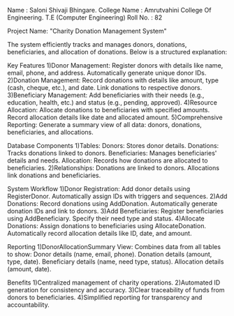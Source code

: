 Name : Saloni Shivaji Bhingare.
College Name : Amrutvahini College Of Engineering.
T.E (Computer Engineering)
Roll No. : 82



Project Name: "Charity Donation Management System" 

The system efficiently tracks and manages donors, donations, beneficiaries, and allocation of donations.
Below is a structured explanation:

Key Features
1)Donor Management:
	Register donors with details like name, email, phone, and address.
	Automatically generate unique donor IDs.
2)Donation Management:
	Record donations with details like amount, type (cash, cheque, etc.), and date.
	Link donations to respective donors.
3)Beneficiary Management:
	Add beneficiaries with their needs (e.g., education, health, etc.) and status (e.g., pending, approved).
4)Resource Allocation:
	Allocate donations to beneficiaries with specified amounts.
	Record allocation details like date and allocated amount.
5)Comprehensive Reporting:
	Generate a summary view of all data: donors, donations, beneficiaries, and allocations.
	



Database Components
1)Tables:
	Donors: Stores donor details.
	Donations: Tracks donations linked to donors.
	Beneficiaries: Manages beneficiaries' details and needs.
	Allocation: Records how donations are allocated to beneficiaries.
2)Relationships:
	Donations are linked to donors.
	Allocations link donations and beneficiaries.



System Workflow
1)Donor Registration:
	Add donor details using RegisterDonor.
	Automatically assign IDs with triggers and sequences.
2)Add Donations:
	Record donations using AddDonation.
	Automatically generate donation IDs and link to donors.
3)Add Beneficiaries:
	Register beneficiaries using AddBeneficiary.
	Specify their need type and status.
4)Allocate Donations:
	Assign donations to beneficiaries using AllocateDonation.
	Automatically record allocation details like ID, date, and amount.



Reporting
1)DonorAllocationSummary View:
	Combines data from all tables to show:
	Donor details (name, email, phone).
	Donation details (amount, type, date).
	Beneficiary details (name, need type, status).
	Allocation details (amount, date).

Benefits
1)Centralized management of charity operations.
2)Automated ID generation for consistency and accuracy.
3)Clear traceability of funds from donors to beneficiaries.
4)Simplified reporting for transparency and accountability.




